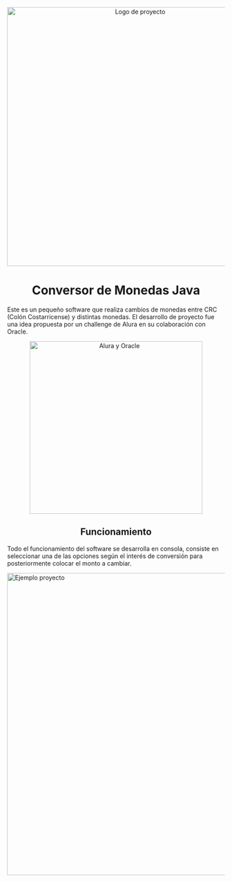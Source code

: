 <div align="center">
    <img src="https://github.com/user-attachments/assets/7f670151-339f-4aeb-a940-02e305391f5b" alt="Logo de proyecto" width="600">
</div>
<h1 align="center"> Conversor de Monedas Java </h1>

<p>Este es un pequeño software que realiza cambios de monedas entre CRC (Colón Costarricense) y distintas monedas. El desarrollo de proyecto fue una idea propuesta por un challenge de Alura en su colaboración con Oracle.</p>

<div align="center">
    <img src="https://github.com/user-attachments/assets/b702a903-e20d-4d74-9bb9-e1f1dac34870" alt="Alura y Oracle" width="400">
</div>

<h2 align="center"> Funcionamiento </h2>

<p>Todo el funcionamiento del software se desarrolla en consola, consiste en seleccionar una de las opciones según el interés de conversión para posteriormente colocar el monto a cambiar.</p

<div align="center">
    <img src="https://github.com/user-attachments/assets/7aa9478f-7696-43f3-a3e8-e1a5fd64c4a3" alt="Ejemplo proyecto" width="700">
</div>

